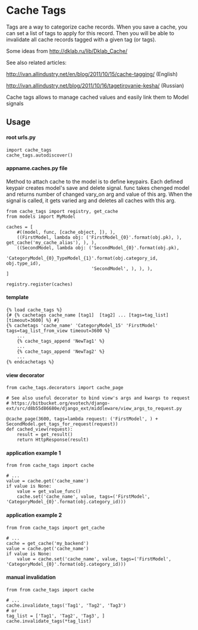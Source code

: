 Cache Tags
============

Tags are a way to categorize cache records.
When you save a cache, you can set a list of tags to apply for this record.
Then you will be able to invalidate all cache records tagged with a given tag (or tags).

Some ideas from http://dklab.ru/lib/Dklab_Cache/

See also related articles:

http://ivan.allindustry.net/en/blog/2011/10/15/cache-tagging/ (English)

http://ivan.allindustry.net/blog/2011/10/16/tagetirovanie-kesha/ (Russian)

Cache tags allows to manage cached values and easily link them to Model signals

Usage
-----

#### root urls.py
    import cache_tags
    cache_tags.autodiscover()

#### appname.caches.py file
Method to attach cache to the model is to define keypairs. Each defined keypair
creates model's save and delete signal. func takes chenged model and returns
number of changed vary_on arg and value of this arg. When the signal is called,
it gets varied arg and deletes all caches with this arg.

    from cache_tags import registry, get_cache
    from models import MyModel

    caches = [
        #((model, func, [cache_object, ]), ),
        ((FirstModel, lambda obj: ('FirstModel_{0}'.format(obj.pk), ), get_cache('my_cache_alias'), ), ),
        ((SecondModel, lambda obj: ('SecondModel_{0}'.format(obj.pk),
                                    'CategoryModel_{0}_TypeModel_{1}'.format(obj.category_id, obj.type_id),
                                    'SecondModel', ), ), ),
    ]

    registry.register(caches)

#### template
    {% load cache_tags %}
    {# {% cachetags cache_name [tag1]  [tag2] ... [tags=tag_list] [timeout=3600] %} #}
    {% cachetags 'cache_name' 'CategoryModel_15' 'FirstModel' tags=tag_list_from_view timeout=3600 %}
        ...
        {% cache_tags_append 'NewTag1' %}
        ...
        {% cache_tags_append 'NewTag2' %}
        ...
    {% endcachetags %}

#### view decorator

    from cache_tags.decorators import cache_page

    # See also useful decorator to bind view's args and kwargs to request
    # https://bitbucket.org/evotech/django-ext/src/d8b55d86680e/django_ext/middleware/view_args_to_request.py

    @cache_page(3600, tags=lambda request: ('FirstModel', ) + SecondModel.get_tags_for_request(request))
    def cached_view(request):
        result = get_result()
        return HttpResponse(result)

#### application example 1

    from from cache_tags import cache

    # ...
    value = cache.get('cache_name')
    if value is None:
        value = get_value_func()
        cache.set('cache_name', value, tags=('FirstModel', 'CategoryModel_{0}'.format(obj.category_id)))

#### application example 2

    from from cache_tags import get_cache

    # ...
    cache = get_cache('my_backend')
    value = cache.get('cache_name')
    if value is None:
        value = cache.set('cache_name', value, tags=('FirstModel', 'CategoryModel_{0}'.format(obj.category_id)))

#### manual invalidation

    from from cache_tags import cache
    
    # ...
    cache.invalidate_tags('Tag1', 'Tag2', 'Tag3')
    # or
    tag_list = ['Tag1', 'Tag2', 'Tag3', ]
    cache.invalidate_tags(*tag_list)

